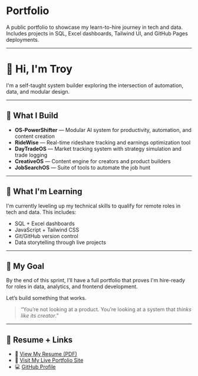 # Portfolio  
A public portfolio to showcase my learn-to-hire journey in tech and data. Includes projects in SQL, Excel dashboards, Tailwind UI, and GitHub Pages deployments.

---

# 👋 Hi, I'm Troy

I'm a self-taught system builder exploring the intersection of automation, data, and modular design.

---

## 🔧 What I Build
- **OS‑PowerShifter** — Modular AI system for productivity, automation, and content creation  
- **RideWise** — Real-time rideshare tracking and earnings optimization tool  
- **DayTradeOS** — Market tracking system with strategy simulation and trade logging  
- **CreativeOS** — Content engine for creators and product builders  
- **JobSearchOS** — Suite of tools to automate the job hunt  

---

## 🎯 What I'm Learning
I'm currently leveling up my technical skills to qualify for remote roles in tech and data. This includes:
- SQL + Excel dashboards  
- JavaScript + Tailwind CSS  
- Git/GitHub version control  
- Data storytelling through live projects  

---

## 🚀 My Goal
By the end of this sprint, I’ll have a full portfolio that proves I'm hire-ready for roles in data, analytics, and frontend development.

Let’s build something that works.

> “You’re not looking at a product. You’re looking at a system that *thinks like its creator*.”

---

## 📄 Resume + Links

- 🔗 [View My Resume (PDF)](./TroyFarley_Resume.pdf)  
- 🧠 [Visit My Live Portfolio Site](https://peoplerunai.carrd.co)  
- 💻 [GitHub Profile](https://github.com/troyfarley)
